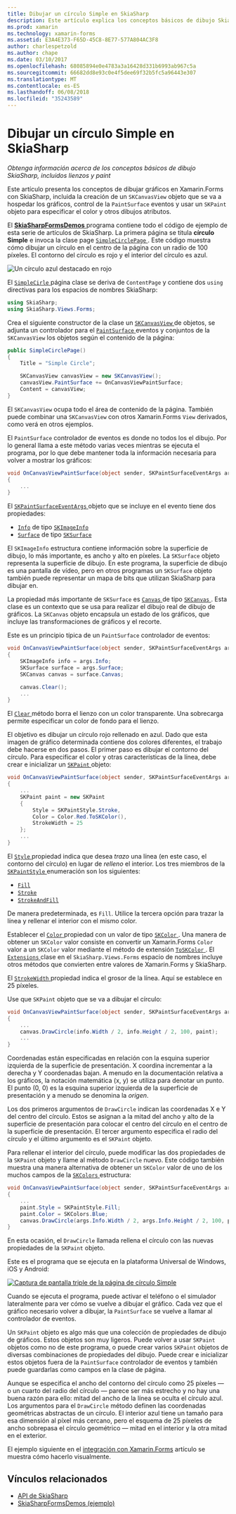 ```yaml
---
title: Dibujar un círculo Simple en SkiaSharp
description: Este artículo explica los conceptos básicos de dibujo SkiaSharp, incluidos lienzos y paint, en las aplicaciones de Xamarin.Forms y se muestra cómo hacerlo con código de ejemplo.
ms.prod: xamarin
ms.technology: xamarin-forms
ms.assetid: E3A4E373-F65D-45C8-8E77-577A804AC3F8
author: charlespetzold
ms.author: chape
ms.date: 03/10/2017
ms.openlocfilehash: 68085894e0e4783a3a16428d331b6993ab967c5a
ms.sourcegitcommit: 66682dd8e93c0e4f5dee69f32b5fc5a96443e307
ms.translationtype: MT
ms.contentlocale: es-ES
ms.lasthandoff: 06/08/2018
ms.locfileid: "35243589"
---
```

# <a name="drawing-a-simple-circle-in-skiasharp"></a>Dibujar un círculo Simple en SkiaSharp

_Obtenga información acerca de los conceptos básicos de dibujo SkiaSharp, incluidos lienzos y paint_

Este artículo presenta los conceptos de dibujar gráficos en Xamarin.Forms con SkiaSharp, incluida la creación de un `SKCanvasView` objeto que se va a hospedar los gráficos, control de la `PaintSurface` eventos y usar un `SKPaint` objeto para especificar el color y otros dibujos atributos.

El [ **SkiaSharpFormsDemos** ](https://developer.xamarin.com/samples/xamarin-forms/SkiaSharpForms/Demos/) programa contiene todo el código de ejemplo de esta serie de artículos de SkiaSharp. La primera página se titula **círculo Simple** e invoca la clase page [ `SimpleCirclePage` ](https://github.com/xamarin/xamarin-forms-samples/blob/master/SkiaSharpForms/Demos/Demos/SkiaSharpFormsDemos/Basics/SimpleCirclePage.cs). Este código muestra cómo dibujar un círculo en el centro de la página con un radio de 100 píxeles. El contorno del círculo es rojo y el interior del círculo es azul.

![](circle-images/circleexample.png "Un círculo azul destacado en rojo")

El [ `SimpleCirle` ](https://github.com/xamarin/xamarin-forms-samples/blob/master/SkiaSharpForms/Demos/Demos/SkiaSharpFormsDemos/Basics/SimpleCirclePage.cs) página clase se deriva de `ContentPage` y contiene dos `using` directivas para los espacios de nombres SkiaSharp:

```csharp
using SkiaSharp;
using SkiaSharp.Views.Forms;
```

Crea el siguiente constructor de la clase un [ `SKCanvasView` ](https://developer.xamarin.com/api/type/SkiaSharp.Views.Forms.SKCanvasView/) de objetos, se adjunta un controlador para el [ `PaintSurface` ](https://developer.xamarin.com/api/event/SkiaSharp.Views.Forms.SKCanvasView.PaintSurface/) eventos y conjuntos de la `SKCanvasView` los objetos según el contenido de la página:

```csharp
public SimpleCirclePage()
{
    Title = "Simple Circle";

    SKCanvasView canvasView = new SKCanvasView();
    canvasView.PaintSurface += OnCanvasViewPaintSurface;
    Content = canvasView;
}
```

El `SKCanvasView` ocupa todo el área de contenido de la página. También puede combinar una `SKCanvasView` con otros Xamarin.Forms `View` derivados, como verá en otros ejemplos.

El `PaintSurface` controlador de eventos es donde no todos los el dibujo. Por lo general llama a este método varias veces mientras se ejecuta el programa, por lo que debe mantener toda la información necesaria para volver a mostrar los gráficos:

```csharp
void OnCanvasViewPaintSurface(object sender, SKPaintSurfaceEventArgs args)
{
    ...
}

```

El [ `SKPaintSurfaceEventArgs` ](https://developer.xamarin.com/api/type/SkiaSharp.Views.Forms.SKPaintSurfaceEventArgs/) objeto que se incluye en el evento tiene dos propiedades:

- [`Info`](https://developer.xamarin.com/api/property/SkiaSharp.Views.Forms.SKPaintSurfaceEventArgs.Info/) de tipo [`SKImageInfo`](https://developer.xamarin.com/api/type/SkiaSharp.SKImageInfo/)
- [`Surface`](https://developer.xamarin.com/api/property/SkiaSharp.Views.Forms.SKPaintSurfaceEventArgs.Surface/) de tipo [`SKSurface`](https://developer.xamarin.com/api/type/SkiaSharp.SKSurface/)

El `SKImageInfo` estructura contiene información sobre la superficie de dibujo, lo más importante, es ancho y alto en píxeles. La `SKSurface` objeto representa la superficie de dibujo. En este programa, la superficie de dibujo es una pantalla de vídeo, pero en otros programas un `SKSurface` objeto también puede representar un mapa de bits que utilizan SkiaSharp para dibujar en.

La propiedad más importante de `SKSurface` es [ `Canvas` ](https://developer.xamarin.com/api/property/SkiaSharp.SKSurface.Canvas/) de tipo [ `SKCanvas` ](https://developer.xamarin.com/api/type/SkiaSharp.SKCanvas/). Esta clase es un contexto que se usa para realizar el dibujo real de dibujo de gráficos. La `SKCanvas` objeto encapsula un estado de los gráficos, que incluye las transformaciones de gráficos y el recorte.

Este es un principio típica de un `PaintSurface` controlador de eventos:

```csharp
void OnCanvasViewPaintSurface(object sender, SKPaintSurfaceEventArgs args)
{
    SKImageInfo info = args.Info;
    SKSurface surface = args.Surface;
    SKCanvas canvas = surface.Canvas;

    canvas.Clear();
    ...
}

```

El [ `Clear` ](https://developer.xamarin.com/api/member/SkiaSharp.SKCanvas.Clear()/) método borra el lienzo con un color transparente. Una sobrecarga permite especificar un color de fondo para el lienzo.

El objetivo es dibujar un círculo rojo rellenado en azul. Dado que esta imagen de gráfico determinada contiene dos colores diferentes, el trabajo debe hacerse en dos pasos. El primer paso es dibujar el contorno del círculo. Para especificar el color y otras características de la línea, debe crear e inicializar un [ `SKPaint` ](https://developer.xamarin.com/api/type/SkiaSharp.SKPaint/) objeto:

```csharp
void OnCanvasViewPaintSurface(object sender, SKPaintSurfaceEventArgs args)
{
    ...
    SKPaint paint = new SKPaint
    {
        Style = SKPaintStyle.Stroke,
        Color = Color.Red.ToSKColor(),
        StrokeWidth = 25
    };
    ...
}
```

El [ `Style` ](https://developer.xamarin.com/api/property/SkiaSharp.SKPaint.Style/) propiedad indica que desea *trazo* una línea (en este caso, el contorno del círculo) en lugar de *relleno* el interior. Los tres miembros de la [ `SKPaintStyle` ](https://developer.xamarin.com/api/type/SkiaSharp.SKPaintStyle/) enumeración son los siguientes:

- [`Fill`](https://developer.xamarin.com/api/field/SkiaSharp.SKPaintStyle.Fill/)
- [`Stroke`](https://developer.xamarin.com/api/field/SkiaSharp.SKPaintStyle.Stroke/)
- [`StrokeAndFill`](https://developer.xamarin.com/api/field/SkiaSharp.SKPaintStyle.StrokeAndFill/)

De manera predeterminada, es `Fill`. Utilice la tercera opción para trazar la línea y rellenar el interior con el mismo color.

Establecer el [ `Color` ](https://developer.xamarin.com/api/property/SkiaSharp.SKPaint.Color/) propiedad con un valor de tipo [ `SKColor` ](https://developer.xamarin.com/api/type/SkiaSharp.SKColor/). Una manera de obtener un `SKColor` valor consiste en convertir un Xamarin.Forms `Color` valor a un `SKColor` valor mediante el método de extensión [ `ToSKColor` ](https://developer.xamarin.com/api/member/SkiaSharp.Views.Forms.Extensions.ToSKColor/p/Xamarin.Forms.Color/). El [ `Extensions` ](https://developer.xamarin.com/api/type/SkiaSharp.Views.Forms.Extensions/) clase en el `SkiaSharp.Views.Forms` espacio de nombres incluye otros métodos que convierten entre valores de Xamarin.Forms y SkiaSharp.

El [ `StrokeWidth` ](https://developer.xamarin.com/api/property/SkiaSharp.SKPaint.StrokeWidth/) propiedad indica el grosor de la línea. Aquí se establece en 25 píxeles.

Use que `SKPaint` objeto que se va a dibujar el círculo:

```csharp
void OnCanvasViewPaintSurface(object sender, SKPaintSurfaceEventArgs args)
{
    ...
    canvas.DrawCircle(info.Width / 2, info.Height / 2, 100, paint);
    ...
}
```

Coordenadas están especificadas en relación con la esquina superior izquierda de la superficie de presentación. X coordina incrementar a la derecha y Y coordenadas bajan. A menudo en la documentación relativa a los gráficos, la notación matemática (x, y) se utiliza para denotar un punto. El punto (0, 0) es la esquina superior izquierda de la superficie de presentación y a menudo se denomina la *origen*.

Los dos primeros argumentos de `DrawCircle` indican las coordenadas X e Y del centro del círculo. Estos se asignan a la mitad del ancho y alto de la superficie de presentación para colocar el centro del círculo en el centro de la superficie de presentación. El tercer argumento especifica el radio del círculo y el último argumento es el `SKPaint` objeto.

Para rellenar el interior del círculo, puede modificar las dos propiedades de la `SKPaint` objeto y llame al método `DrawCircle` nuevo. Este código también muestra una manera alternativa de obtener un `SKColor` valor de uno de los muchos campos de la [ `SKColors` ](https://developer.xamarin.com/api/type/SkiaSharp.SKColors/) estructura:

```csharp
void OnCanvasViewPaintSurface(object sender, SKPaintSurfaceEventArgs args)
{
    ...
    paint.Style = SKPaintStyle.Fill;
    paint.Color = SKColors.Blue;
    canvas.DrawCircle(args.Info.Width / 2, args.Info.Height / 2, 100, paint);
}
```
En esta ocasión, el `DrawCircle` llamada rellena el círculo con las nuevas propiedades de la `SKPaint` objeto.

Este es el programa que se ejecuta en la plataforma Universal de Windows, iOS y Android:

[![](circle-images/simplecircle-small.png "Captura de pantalla triple de la página de círculo Simple")](circle-images/simplecircle-large.png#lightbox "Triple captura de pantalla de la página de círculo Simple")

Cuando se ejecuta el programa, puede activar el teléfono o el simulador lateralmente para ver cómo se vuelve a dibujar el gráfico. Cada vez que el gráfico necesario volver a dibujar, la `PaintSurface` se vuelve a llamar al controlador de eventos.

Un `SKPaint` objeto es algo más que una colección de propiedades de dibujo de gráficos. Estos objetos son muy ligeros. Puede volver a usar `SKPaint` objetos como no de este programa, o puede crear varios `SKPaint` objetos de diversas combinaciones de propiedades del dibujo. Puede crear e inicializar estos objetos fuera de la `PaintSurface` controlador de eventos y también puede guardarlas como campos en la clase de página.

Aunque se especifica el ancho del contorno del círculo como 25 píxeles &mdash; o un cuarto del radio del círculo &mdash; parece ser más estrecho y no hay una buena razón para ello: mitad del ancho de la línea se oculta el círculo azul. Los argumentos para el `DrawCircle` método definen las coordenadas geométricas abstractas de un círculo. El interior azul tiene un tamaño para esa dimensión al píxel más cercano, pero el esquema de 25 píxeles de ancho sobrepasa el círculo geométrico &mdash; mitad en el interior y la otra mitad en el exterior.

El ejemplo siguiente en el [integración con Xamarin.Forms](~/xamarin-forms/user-interface/graphics/skiasharp/basics/integration.md) artículo se muestra cómo hacerlo visualmente.


## <a name="related-links"></a>Vínculos relacionados

- [API de SkiaSharp](https://developer.xamarin.com/api/root/SkiaSharp/)
- [SkiaSharpFormsDemos (ejemplo)](https://developer.xamarin.com/samples/xamarin-forms/SkiaSharpForms/Demos/)
